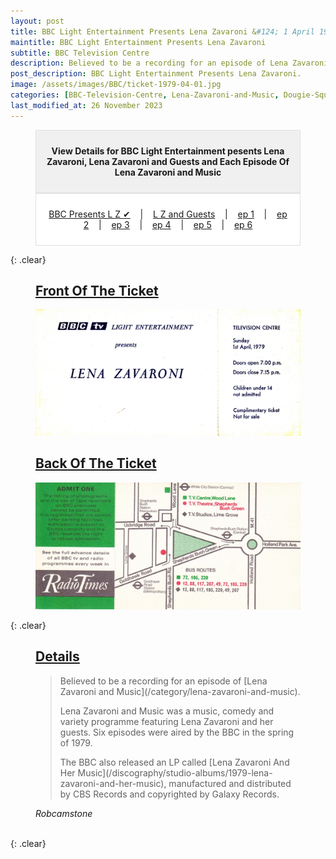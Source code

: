 ```yaml
---
layout: post
title: BBC Light Entertainment Presents Lena Zavaroni &#124; 1 April 1979
maintitle: BBC Light Entertainment Presents Lena Zavaroni
subtitle: BBC Television Centre
description: Believed to be a recording for an episode of Lena Zavaroni and Music.
post_description: BBC Light Entertainment Presents Lena Zavaroni.
image: /assets/images/BBC/ticket-1979-04-01.jpg
categories: [BBC-Television-Centre, Lena-Zavaroni-and-Music, Dougie-Squires, OnThisDay1April]
last_modified_at: 26 November 2023
---
```


<figure class="fig3">
<div id="notice-banner" style="background: #f0f0f0; padding: 10px; border: 1px solid #e0e0e0; text-align: center;">
<p><strong>View Details for BBC Light Entertainment pesents Lena Zavaroni, Lena Zavaroni and Guests and Each Episode Of Lena Zavaroni and Music</strong></p>
</div>

<div id="notice-banner" style="background: #ffffff; padding: 10px; border: 1px solid #e0e0e0; text-align: center;">
<p><a href="/1979-04-01-lena-zavaroni-and-guests">BBC Presents L Z &#x2714;</a>&nbsp;&nbsp;&nbsp; | &nbsp;&nbsp;&nbsp;<a href="/1979-04-08-lena-zavaroni-and-guests/">L Z and Guests</a>&nbsp;&nbsp;&nbsp; | &nbsp;&nbsp;&nbsp;<a href="/1979-05-23-lena-zavaroni-and-music/">ep 1</a>&nbsp;&nbsp;&nbsp; | &nbsp;&nbsp;&nbsp;<a href="/1979-05-30-lena-zavaroni-and-music/">ep 2</a>&nbsp;&nbsp;&nbsp; | &nbsp;&nbsp;&nbsp;<a href="/1979-06-06-lena-zavaroni-and-music/">ep 3</a>&nbsp;&nbsp;&nbsp; | &nbsp;&nbsp;&nbsp;<a href="/1979-06-13-lena-zavaroni-and-music/">ep 4</a>&nbsp;&nbsp;&nbsp; | &nbsp;&nbsp;&nbsp;<a href="/1979-06-20-lena-zavaroni-and-music/">ep 5</a>&nbsp;&nbsp;&nbsp; | &nbsp;&nbsp;&nbsp;<a href="/1979-06-27-lena-zavaroni-and-music/">ep 6</a></p>
</div>
</figure>

{: .clear}

<figure class="fig1">
<h2 id="infobox1"><a href="#infobox1">Front Of The Ticket</a></h2>
<a href="/assets/images/BBC/ticket-1979-04-01.jpg"><img src="/assets/images/BBC/ticket-1979-04-01.jpg" class="full-width zoom-in"></a>
</figure>

<figure class="fig2">
<h2 id="infobox2"><a href="#infobox2">Back Of The Ticket</a></h2>
<a href="/assets/images/BBC/ticket-1979-04-01-08-back.jpg"><img src="/assets/images/BBC/ticket-1979-04-01-08-back.jpg" class="full-width zoom-in"></a>
</figure>

{: .clear}

<figure class="fig3">
<h2 id="infobox3"><a href="#infobox3">Details</a></h2>
<blockquote>
<p>Believed to be a recording for an episode of [Lena Zavaroni and Music](/category/lena-zavaroni-and-music).</p>
<p>Lena Zavaroni and Music was a music, comedy and variety programme featuring Lena Zavaroni and her guests. Six episodes were aired by the BBC in the spring of 1979.</p>
<p>The BBC also released an LP called [Lena Zavaroni And Her Music](/discography/studio-albums/1979-lena-zavaroni-and-her-music), manufactured and distributed by CBS Records and copyrighted by Galaxy Records.</p>
</blockquote>
<cite>Robcamstone</cite>
</figure>

<br />{: .clear}

